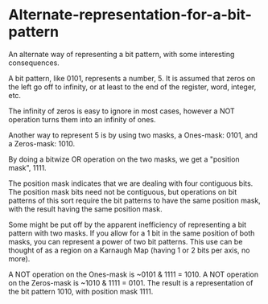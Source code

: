 # Alternate-representation-for-a-bit-pattern
An alternate way of representing a bit pattern, with some interesting consequences.

A bit pattern, like 0101, represents a number, 5.  It is assumed that zeros on the left go off to infinity, or at least to the end of the register, word, integer, etc.

The infinity of zeros is easy to ignore in most cases, however a NOT operation turns them into an infinity of ones.

Another way to represent 5 is by using two masks, a Ones-mask: 0101, and a Zeros-mask: 1010.

By doing a bitwize OR operation on the two masks, we get a "position mask", 1111.

The position mask indicates that we are dealing with four contiguous bits.  The position mask bits need not be contiguous, but operations on bit patterns of this sort require the bit patterns to have the same position mask, with the result having the same position mask.

Some might be put off by the apparent inefficiency of representing a bit pattern with two masks.  If you allow for a 1 bit in the same position of both masks, you can represent a power of two bit patterns.  This use can be thought of as a region on a Karnaugh Map (having 1 or 2 bits per axis, no more).

A NOT operation on the Ones-mask is ~0101 & 1111 = 1010.  A NOT operation on the Zeros-mask is ~1010 & 1111 = 0101.  The result is a representation of the bit pattern 1010, with position mask 1111.
